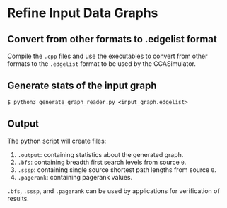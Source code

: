 # Refine Input Data Graphs

## Convert from other formats to .edgelist format
Compile the `.cpp` files and use the executables to convert from other formats to the `.edgelist` format to be used by the CCASimulator.

## Generate stats of the input graph
`$ python3 generate_graph_reader.py <input_graph.edgelist>`

## Output
The python script will create files: 
1. `.output`: containing statistics about the generated graph.
2. `.bfs`: containing breadth first search levels from source `0`.
3. `.sssp`: containing single source shortest path lengths from source `0`.
4. `.pagerank`: containing pagerank values.

`.bfs`, `.sssp`, and `.pagerank` can be used by applications for verification of results.
